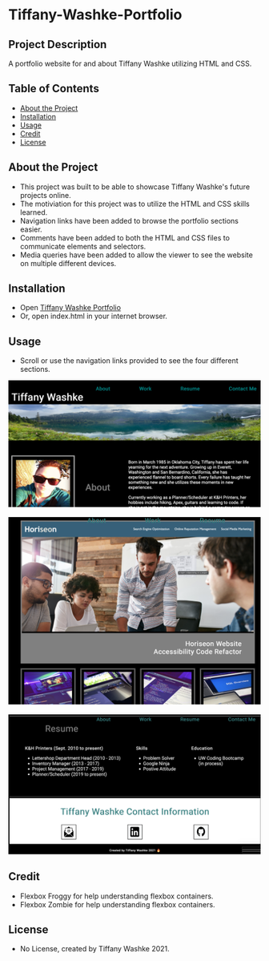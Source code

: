 # Tiffany-Washke-Portfolio

## Project Description

A portfolio website for and about Tiffany Washke utilizing HTML and CSS. 

## Table of Contents 

- [About the Project](#about-the-project)
- [Installation](#installation)
- [Usage](#usage)
- [Credit](#credit)
- [License](#license)

## About the Project

- This project was built to be able to showcase Tiffany Washke's future projects online.
- The motiviation for this project was to utilize the HTML and CSS skills learned.
- Navigation links have been added to browse the portfolio sections easier.
- Comments have been added to both the HTML and CSS files to communicate elements and selectors.
- Media queries have been added to allow the viewer to see the website on multiple different devices.

## Installation

- Open [Tiffany Washke Portfolio]("https://twashke.github") 
- Or, open index.html in your internet browser.

## Usage

- Scroll or use the navigation links provided to see the four different sections.

![About section screenshot](assets/img/about.png) \
\
![Work section screenshot](assets/img/work.png) \
\
![Resume and Contact section screenshot](assets/img/resume_contact_footer.png)

## Credit

- Flexbox Froggy for help understanding flexbox containers.
- Flexbox Zombie for help understanding flexbox containers.

## License

- No License, created by Tiffany Washke 2021.